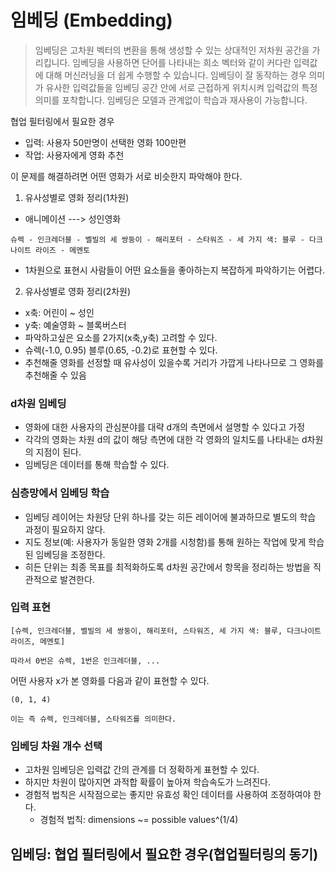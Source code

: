 # 임베딩 (Embedding)

> 임베딩은 고차원 벡터의 변환을 통해 생성할 수 있는 상대적인 저차원 공간을 가리킵니다. 임베딩을 사용하면 단어를 나타내는 희소 벡터와 같이 커다란 입력값에 대해 머신러닝을 더 쉽게 수행할 수 있습니다. 임베딩이 잘 동작하는 경우 의미가 유사한 입력값들을 임베딩 공간 안에 서로 근접하게 위치시켜 입력값의 특정 의미를 포착합니다. 임베딩은 모델과 관계없이 학습과 재사용이 가능합니다.

협업 필터링에서 필요한 경우
- 입력: 사용자 50만명이 선택한 영화 100만편
- 작업: 사용자에게 영화 추천

이 문제를 해결하려면 어떤 영화가 서로 비슷한지 파악해야 한다.

1. 유사성별로 영화 정리(1차원)

- 애니메이션 ---> 성인영화
```
슈렉 - 인크레더블 - 벨빌의 세 쌍둥이 - 해리포터 - 스타워즈 - 세 가지 색: 블루 - 다크나이트 라이즈 - 메멘토
```
- 1차원으로 표현시 사람들이 어떤 요소들을 좋아하는지 복잡하게 파악하기는 어렵다.

2. 유사성별로 영화 정리(2차원)
- x축: 어린이 ~ 성인
- y축: 예술영화 ~ 블록버스터
- 파악하고싶은 요소를 2가지(x축,y축) 고려할 수 있다.
- 슈렉(-1.0, 0.95) 블루(0.65, -0.2)로 표현할 수 있다.
- 추천해줄 영화를 선정할 때 유사성이 있을수록 거리가 가깝게 나타나므로 그 영화를 추천해줄 수 있음

### d차원 임베딩
- 영화에 대한 사용자의 관심분야를 대략 d개의 측면에서 설명할 수 있다고 가정
- 각각의 영화는 차원 d의 값이 해당 측면에 대한 각 영화의 일치도를 나타내는 d차원의 지점이 된다.
- 임베딩은 데이터를 통해 학습할 수 있다.

### 심층망에서 임베딩 학습
- 임베딩 레이어는 차원당 단위 하나를 갖는 히든 레이어에 불과하므로 별도의 학습 과정이 필요하지 않다.
- 지도 정보(예: 사용자가 동일한 영화 2개를 시청함)를 통해 원하는 작업에 맞게 학습된 임베딩을 조정한다.
- 히든 단위는 최종 목표를 최적화하도록 d차원 공간에서 항목을 정리하는 방법을 직관적으로 발견한다.

### 입력 표현
```
[슈렉, 인크레더블, 벨빌의 세 쌍둥이, 해리포터, 스타워즈, 세 가지 색: 블루, 다크나이트 라이즈, 메멘토]

따라서 0번은 슈렉, 1번은 인크레더블, ...
```

어떤 사용자 x가 본 영화를 다음과 같이 표현할 수 있다.
```
(0, 1, 4)

이는 즉 슈렉, 인크레더블, 스타워즈를 의미한다.
```

### 임베딩 차원 개수 선택
- 고차원 임베딩은 입력값 간의 관계를 더 정확하게 표현할 수 있다.
- 하지만 차원이 많아지면 과적합 확률이 높아져 학습속도가 느려진다.
- 경험적 법칙은 시작점으로는 좋지만 유효성 확인 데이터를 사용하여 조정하여야 한다.
  + 경험적 법칙: dimensions ~= possible values^(1/4)

## 임베딩: 협업 필터링에서 필요한 경우(협업필터링의 동기)
